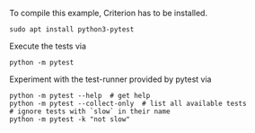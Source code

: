 To compile this example, Criterion has to be installed.

```shell
sudo apt install python3-pytest
```

Execute the tests via

```shell
python -m pytest
```

Experiment with the test-runner provided by pytest via

```shell
python -m pytest --help  # get help
python -m pytest --collect-only  # list all available tests
# ignore tests with `slow` in their name
python -m pytest -k "not slow"
```

